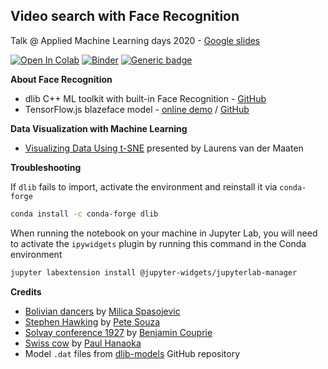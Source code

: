 
Video search with Face Recognition
---

Talk @ Applied Machine Learning days 2020 - [Google slides](https://docs.google.com/presentation/d/1Jg9rO_3dXwKzJyDOr2ley8Is5oWKE6D_aJJlJrpw0mw)

[![Open In Colab](https://colab.research.google.com/assets/colab-badge.svg)](https://colab.research.google.com/github/epfl-exts/amld20-video-search/blob/master/Video%20search.ipynb) [![Binder](https://mybinder.org/badge_logo.svg)](https://mybinder.org/v2/gh/epfl-exts/amld20-video-search/master?filepath=Video%20search.ipynb) [![Generic badge](https://img.shields.io/badge/Offline_View-Open-Blue.svg)](https://nbviewer.jupyter.org/github/epfl-exts/amld20-video-search/blob/master/Solution.ipynb)

**About Face Recognition**

* dlib C++ ML toolkit with built-in Face Recognition - [GitHub](https://github.com/davisking/dlib)
* TensorFlow.js blazeface model - [online demo](https://storage.googleapis.com/tfjs-models/demos/blazeface/index.html) / [GitHub](https://github.com/tensorflow/tfjs-models/tree/master/blazeface)

**Data Visualization with Machine Learning**

* [Visualizing Data Using t-SNE](https://www.youtube.com/watch?v=RJVL80Gg3lA) presented by Laurens van der Maaten

**Troubleshooting**

If `dlib` fails to import, activate the environment and reinstall it via `conda-forge`

```bash
conda install -c conda-forge dlib
```

When running the notebook on your machine in Jupyter Lab, you will need to activate the `ipywidgets` plugin by running this command in the Conda environment

```bash
jupyter labextension install @jupyter-widgets/jupyterlab-manager
```

**Credits**

* [Bolivian dancers](https://unsplash.com/photos/pLM-A2Wx_0o) by [Milica Spasojevic](https://unsplash.com/@milica_spasojevic)
* [Stephen Hawking](https://commons.wikimedia.org/wiki/File:Barack_Obama_speaks_to_Stephen_Hawking_(cropped).jpg) by [Pete Souza](https://en.wikipedia.org/wiki/Pete_Souza)
* [Solvay conference 1927](https://en.wikipedia.org/wiki/File:Solvay_conference_1927.jpg) by [Benjamin Couprie](https://www.wikidata.org/wiki/Q33206336)
* [Swiss cow](https://unsplash.com/photos/Vu402lSFOO0) by [Paul Hanaoka](https://unsplash.com/@paul_)
* Model `.dat` files from [dlib-models]( https://github.com/davisking/dlib-models) GitHub repository
